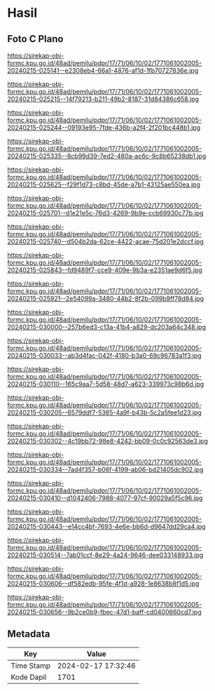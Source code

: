 # Hasil

## Foto C Plano

https://sirekap-obj-formc.kpu.go.id/48ad/pemilu/pdpr/17/71/06/10/02/1771061002005-20240215-025141--e2308eb4-66a1-4876-af1d-1fb70727836e.jpg

https://sirekap-obj-formc.kpu.go.id/48ad/pemilu/pdpr/17/71/06/10/02/1771061002005-20240215-025215--14f79213-b211-49b2-8187-31d84386c658.jpg

https://sirekap-obj-formc.kpu.go.id/48ad/pemilu/pdpr/17/71/06/10/02/1771061002005-20240215-025244--09193e95-7fde-436b-a2f4-2f201bc448b1.jpg

https://sirekap-obj-formc.kpu.go.id/48ad/pemilu/pdpr/17/71/06/10/02/1771061002005-20240215-025335--8cb99d39-7ed2-480a-ac6c-9c8b65238db1.jpg

https://sirekap-obj-formc.kpu.go.id/48ad/pemilu/pdpr/17/71/06/10/02/1771061002005-20240215-025625--f29f1d73-c8bd-45de-a7b1-43125ae550ea.jpg

https://sirekap-obj-formc.kpu.go.id/48ad/pemilu/pdpr/17/71/06/10/02/1771061002005-20240215-025701--d1e21e5c-76d3-4269-9b9e-ccb69930c77b.jpg

https://sirekap-obj-formc.kpu.go.id/48ad/pemilu/pdpr/17/71/06/10/02/1771061002005-20240215-025740--d504b2da-62ce-4422-acae-75d201e2dccf.jpg

https://sirekap-obj-formc.kpu.go.id/48ad/pemilu/pdpr/17/71/06/10/02/1771061002005-20240215-025843--fd9489f7-cce9-409e-9b3a-e2351ae9d6f5.jpg

https://sirekap-obj-formc.kpu.go.id/48ad/pemilu/pdpr/17/71/06/10/02/1771061002005-20240215-025921--2e54099a-3480-44b2-8f2b-099b9ff78d84.jpg

https://sirekap-obj-formc.kpu.go.id/48ad/pemilu/pdpr/17/71/06/10/02/1771061002005-20240215-030000--257b6ed3-c13a-41b4-a829-dc203a64c348.jpg

https://sirekap-obj-formc.kpu.go.id/48ad/pemilu/pdpr/17/71/06/10/02/1771061002005-20240215-030033--ab3d4fac-042f-4180-b3a0-69c96783a1f3.jpg

https://sirekap-obj-formc.kpu.go.id/48ad/pemilu/pdpr/17/71/06/10/02/1771061002005-20240215-030110--165c9aa7-5d58-48d7-a623-339973c98b6d.jpg

https://sirekap-obj-formc.kpu.go.id/48ad/pemilu/pdpr/17/71/06/10/02/1771061002005-20240215-030205--6579ddf7-5365-4a9f-b43b-5c2a5fee1d23.jpg

https://sirekap-obj-formc.kpu.go.id/48ad/pemilu/pdpr/17/71/06/10/02/1771061002005-20240215-030302--4c19bb72-98e8-4242-bb09-0c0c92563de3.jpg

https://sirekap-obj-formc.kpu.go.id/48ad/pemilu/pdpr/17/71/06/10/02/1771061002005-20240215-030334--7ad4f357-b06f-4199-ab06-bd21405dc902.jpg

https://sirekap-obj-formc.kpu.go.id/48ad/pemilu/pdpr/17/71/06/10/02/1771061002005-20240215-030410--d1042406-7988-4077-97cf-90029a5f5c96.jpg

https://sirekap-obj-formc.kpu.go.id/48ad/pemilu/pdpr/17/71/06/10/02/1771061002005-20240215-030443--e14cc4bf-7693-4e6e-bb6d-d9647dd29ca4.jpg

https://sirekap-obj-formc.kpu.go.id/48ad/pemilu/pdpr/17/71/06/10/02/1771061002005-20240215-030514--7ab01ccf-8e29-4a24-9646-dee033148933.jpg

https://sirekap-obj-formc.kpu.go.id/48ad/pemilu/pdpr/17/71/06/10/02/1771061002005-20240215-030606--df582edb-95fe-4f1d-a928-1e8638b8f1d5.jpg

https://sirekap-obj-formc.kpu.go.id/48ad/pemilu/pdpr/17/71/06/10/02/1771061002005-20240215-030656--9b2ce0b9-fbec-47d1-baff-cd0400660cd7.jpg


## Metadata

| Key        | Value               |
| ---------- | ------------------- |
| Time Stamp | 2024-02-17 17:32:46 |
| Kode Dapil | 1701                |




